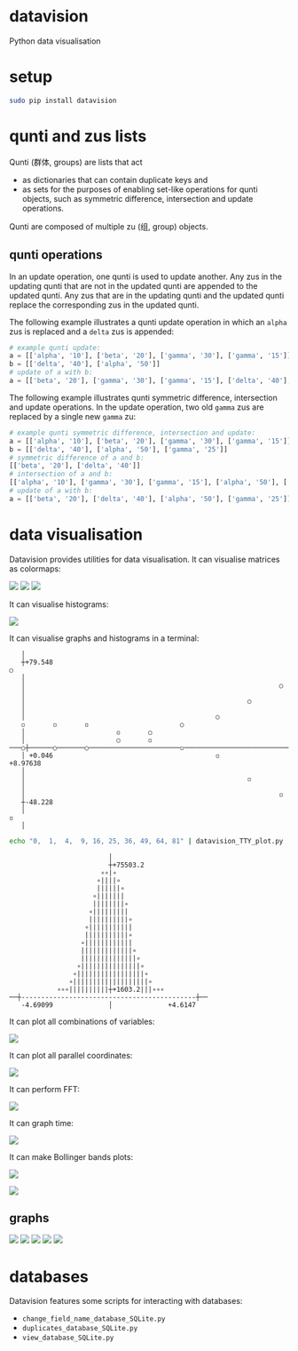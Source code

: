 # datavision

Python data visualisation

# setup

```Bash
sudo pip install datavision
```

# qunti and zus lists

Qunti (群体, groups) are lists that act

- as dictionaries that can contain duplicate keys and
- as sets for the purposes of enabling set-like operations for qunti objects, such as symmetric difference, intersection and update operations.

Qunti are composed of multiple zu (组, group) objects.

## qunti operations

In an update operation, one qunti is used to update another. Any zus in the updating qunti that are not in the updated qunti are appended to the updated qunti. Any zus that are in the updating qunti and the updated qunti replace the corresponding zus in the updated qunti.

The following example illustrates a qunti update operation in which an `alpha` zus is replaced and a `delta` zus is appended:

```Python
# example qunti update:
a = [['alpha', '10'], ['beta', '20'], ['gamma', '30'], ['gamma', '15']]
b = [['delta', '40'], ['alpha', '50']]
# update of a with b:
a = [['beta', '20'], ['gamma', '30'], ['gamma', '15'], ['delta', '40'], ['alpha', '50']]
```

The following example illustrates qunti symmetric difference, intersection and update operations. In the update operation, two old `gamma` zus are replaced by a single new `gamma` zu:

```Python
# example qunti symmetric difference, intersection and update:
a = [['alpha', '10'], ['beta', '20'], ['gamma', '30'], ['gamma', '15']]
b = [['delta', '40'], ['alpha', '50'], ['gamma', '25']]
# symmetric difference of a and b:
[['beta', '20'], ['delta', '40']]
# intersection of a and b:
[['alpha', '10'], ['gamma', '30'], ['gamma', '15'], ['alpha', '50'], ['gamma', '25']]
# update of a with b:
a = [['beta', '20'], ['delta', '40'], ['alpha', '50'], ['gamma', '25']]
```

# data visualisation

Datavision provides utilities for data visualisation. It can visualise matrices as colormaps:

![](https://raw.githubusercontent.com/wdbm/datavision/master/media/image_1.png)
![](https://raw.githubusercontent.com/wdbm/datavision/master/media/image_2.png)
![](https://raw.githubusercontent.com/wdbm/datavision/master/media/image_3.png)

It can visualise histograms:

![](https://raw.githubusercontent.com/wdbm/datavision/master/media/histogram_comparison_1.png)

It can visualise graphs and histograms in a terminal:

```
   │                                                                            
   ┼+79.548                                                                 ○   
   │                                                                            
   │                                                                ○           
   │                                                                            
   │                                                        ○                   
   │                                                                            
   │                                                ○                           
   ◽       ◽       ◽                       ○                                    
   │                       ◽       ○                                            
   │                       ○       ◽                                            
───○┼──────○───────○───────────────────────◽────────────────────────────────┼───
   │ +0.046                                         ◽               +8.97638    
   │                                                                            
   │                                                        ◽                   
   │                                                                            
   │                                                                ◽           
   ┼-48.228                                                                     
   │                                                                        ◽   
   │                                                                            
```

```Bash
echo "0,  1,  4,  9, 16, 25, 36, 49, 64, 81" | datavision_TTY_plot.py
```

```
                         │                        
                         ┼+75503.2                
                       ∘∘|∘                       
                      ∘||||∘                      
                      ||||||∘                     
                     ∘|||||||                     
                     ||||||||∘                    
                    ∘|||||||||                    
                    ||||||||||∘                   
                   ∘|||||||||||                   
                   |||||||||||∘                   
                  ∘||||||||||||                   
                  |||||||||||||∘                  
                  ||||||||||||||∘                 
                 ∘|||||||||||||||∘                
                ∘|||||||||||||||||∘               
               ∘|||||||||||||||||||∘              
            ∘∘∘||||||||||┼+1603.2|||∘∘∘           
──┼--------------------------------------------┼──
   -4.69099              │              +4.6147   
```

It can plot all combinations of variables:

![](https://raw.githubusercontent.com/wdbm/datavision/master/media/variable_correlations_1.png)

It can plot all parallel coordinates:

![](https://raw.githubusercontent.com/wdbm/datavision/master/media/parallel_coordinates_1.png)

It can perform FFT:

![](https://raw.githubusercontent.com/wdbm/datavision/master/media/FFT.png)

It can graph time:

![](https://raw.githubusercontent.com/wdbm/datavision/master/media/time_1.png)

It can make Bollinger bands plots:

![](https://raw.githubusercontent.com/wdbm/datavision/master/media/Bollinger_bands_1.png)

![](https://raw.githubusercontent.com/wdbm/datavision/master/media/Bollinger_bands_2.png)

## graphs

![](https://raw.githubusercontent.com/wdbm/datavision/master/media/graph.png)
![](https://raw.githubusercontent.com/wdbm/datavision/master/media/multigraph.png)
![](https://raw.githubusercontent.com/wdbm/datavision/master/media/multigraph_2D.png)
![](https://raw.githubusercontent.com/wdbm/datavision/master/media/multigraph_2D_date.png)
![](https://raw.githubusercontent.com/wdbm/datavision/master/media/multigraph_2D_time.png)

# databases

Datavision features some scripts for interacting with databases:

- `change_field_name_database_SQLite.py`
- `duplicates_database_SQLite.py`
- `view_database_SQLite.py`
